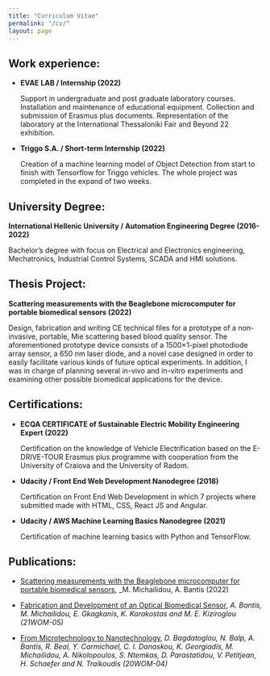 ```yaml
---
title: "Curriculum Vitae"
permalink: "/cv/"
layout: page
---
```


## Work experience:

 - **EVAE LAB / Internship (2022)** 
   
   Support in undergraduate and post graduate laboratory courses.
   Installation and maintenance of educational equipment. Collection and
   submission of Erasmus plus documents. Representation of the
   laboratory at the International Thessaloniki Fair and Beyond 22
   exhibition.
 - **Triggo S.A. / Short-term Internship (2022)**
   
   Creation of a machine learning model of Object Detection from start
   to finish with Tensorflow for Triggo vehicles. The whole project was
   completed in the expand of two weeks.


## **University Degree:**

 **International Hellenic University / Automation Engineering Degree (2016-2022)**

 Bachelor’s degree with focus on Electrical and Electronics engineering,
Mechatronics, Industrial Control Systems, SCADA and HMI solutions.

## Thesis Project:

**Scattering measurements with the
Beaglebone microcomputer for portable
biomedical sensors (2022)** 

Design, fabrication and writing CE technical files for a prototype of a non-invasive, portable, Mie scattering based blood quality sensor. The aforementioned prototype device consists of a 1500×1-pixel photodiode array sensor, a
650 nm laser diode, and a novel case designed in order to easily facilitate various kinds of future optical experiments. In addition, I was in charge of planning several in-vivo and in-vitro experiments and examining other possible biomedical applications for the device.


## **Certifications:**

 - **ECQA CERTIFICATE of Sustainable Electric Mobility Engineering Expert (2022)**
   
   Certification on the knowledge of Vehicle Electrification based on
   the E-DRIVE-TOUR Erasmus plus programme with cooperation from the
   University of Craiova and the University of Radom.
   
   
 - **Udacity / Front End Web Development Nanodegree (2018)**

   
   Certification on Front End Web Development in which 7 projects where
   submitted made with HTML, CSS, React JS and Angular.
   

 - **Udacity / AWS Machine Learning Basics Nanodegree (2021)**


   Certification of machine learning basics with Python and TensorFlow.

## **Publications:**
* [Scattering measurements with the Beaglebone microcomputer for portable biomedical sensors](http://microengineering.iem.ihu.gr/repo/2022MichailidouBantis.pdf), _M. Michailidou, A. Bantis (2022)


* [Fabrication and Development of an Optical Biomedical Sensor](http://www.microengineering.teithe.gr/WoMGREECE2021/2021_WOM_Proceedings.pdf), _A. Bantis, M. Michailidou, E. Gkagkanis, K. Karakostas and M. E. Kiziroglou (21WOM-05)_


* [From Microtechnology to Nanotechnology](http://www.microengineering.teithe.gr/WoMGREECE2020/2020_WOM_Proceedings.pdf), _D. Bagdatoglou, N. Balp, A. Bantis, R. Beal, Y. Carmichael, C. I. Danaskou, K. Georgiadis, M. Michailidou, A. Nikolopoulos, S. Ntemkas, D. Parastatidou, V. Petitjean, H. Schaefer and N. Traikoudis (20WOM-04)_

